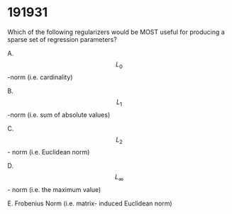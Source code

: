 # 191931

Which of the following regularizers would be MOST useful for producing a sparse set of regression parameters?

A. $$L_{0}$$-norm (i.e. cardinality)&#x20;

B. $$L_{1}$$-norm (i.e. sum of absolute values)&#x20;

C. $$L_{2}$$- norm (i.e. Euclidean norm)&#x20;

D. $$L_{\infty}$$- norm (i.e. the maximum value)&#x20;

E. Frobenius Norm (i.e. matrix- induced Euclidean norm)
